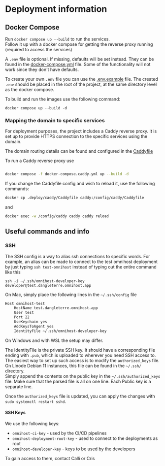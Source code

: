 # Deployment information

## Docker Compose

Run `docker compose up --build` to run the services.\
Follow it up with a docker compose for getting the reverse proxy running (required to access the services)

A `.env` file is optional. If missing, defaults will be set instead. They can be found in the [docker-compose.yml](../docker-compose.yml) file. Some of the functionality will not work since they don't have defaults.

To create your own `.env` file you can use the [.env.example](../.env.example) file. The created `.env` should be placed in the root of the project, at the same directory level as the docker compose.

To build and run the images use the following command:

```
docker compose up --build -d
```

### Mapping the domain to specific services

For deployment purposes, the project includes a Caddy reverse proxy. It is set up to provide HTTPS connection to the specific services using the domain.

The domain routing details can be found and configured in the [Caddyfile](./caddy/Caddyfile)

To run a Caddy reverse proxy use

```sh

docker compose -f docker-compose.caddy.yml up --build -d
```

If you change the Caddyfile config and wish to reload it, use the following commands:

```sh
docker cp .deploy/caddy/Caddyfile caddy:/config/caddy/Caddyfile
```

and

```sh
docker exec -w /config/caddy caddy caddy reload
```

## Useful commands and info

### SSH

The SSH config is a way to alias ssh connections to specific words. For example, an alias can be made to connect to the test omnihost deployment by just typing `ssh test-omnihost` instead of typing out the entire command like this

`ssh -i ~/.ssh/omnihost-developer-key  developer@test.dangleterre.omnihost.app`

On Mac, simply place the following lines in the `~/.ssh/config` file

```sh
Host omnihost-test
    HostName test.dangleterre.omnihost.app
    User test
    Port 22
    UseKeychain yes
    AddKeysToAgent yes
    IdentityFile ~/.ssh/omnihost-developer-key
```

On Windows and with WSL the setup may differ.

The IdentityFile is the private SSH key. It should have a corresponding file ending with `.pub`, which is uploaded to wherever you need SSH access to. The easiest way to set up such access is to modify the `authorized_keys` file.
On Linode Debian 11 instances, this file can be found in the `~/.ssh/` directory.\
Simply append the contents on the public key in the `~/.ssh/authorized_keys` file. Make sure that the parsed file is all on one line. Each Public key is a separate line.

Once the `authorized_keys` file is updated, you can apply the changes with `sudo systemctl restart sshd`.

#### SSH Keys

We use the following keys:

- `omnihost-ci-key` - used by the CI/CD pipelines
- `omnihost-deployment-root-key` - used to connect to the deployments as root
- `omnihost-developer-key` - keys to be used by the developers

To gain access to them, contact Calli or Cris
